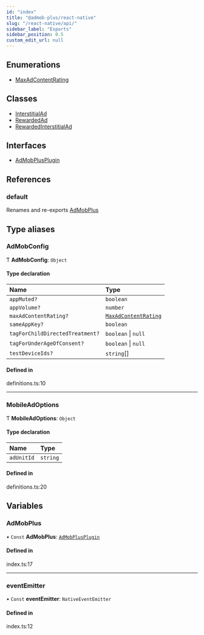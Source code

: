 ```yaml
---
id: "index"
title: "@admob-plus/react-native"
slug: "/react-native/api/"
sidebar_label: "Exports"
sidebar_position: 0.5
custom_edit_url: null
---
```


## Enumerations

- [MaxAdContentRating](enums/MaxAdContentRating.md)

## Classes

- [InterstitialAd](classes/InterstitialAd.md)
- [RewardedAd](classes/RewardedAd.md)
- [RewardedInterstitialAd](classes/RewardedInterstitialAd.md)

## Interfaces

- [AdMobPlusPlugin](interfaces/AdMobPlusPlugin.md)

## References

### default

Renames and re-exports [AdMobPlus](#admobplus)

## Type aliases

### AdMobConfig

Ƭ **AdMobConfig**: `Object`

#### Type declaration

| Name | Type |
| :------ | :------ |
| `appMuted?` | `boolean` |
| `appVolume?` | `number` |
| `maxAdContentRating?` | [`MaxAdContentRating`](enums/MaxAdContentRating.md) |
| `sameAppKey?` | `boolean` |
| `tagForChildDirectedTreatment?` | `boolean` \| ``null`` |
| `tagForUnderAgeOfConsent?` | `boolean` \| ``null`` |
| `testDeviceIds?` | `string`[] |

#### Defined in

definitions.ts:10

___

### MobileAdOptions

Ƭ **MobileAdOptions**: `Object`

#### Type declaration

| Name | Type |
| :------ | :------ |
| `adUnitId` | `string` |

#### Defined in

definitions.ts:20

## Variables

### AdMobPlus

• `Const` **AdMobPlus**: [`AdMobPlusPlugin`](interfaces/AdMobPlusPlugin.md)

#### Defined in

index.ts:17

___

### eventEmitter

• `Const` **eventEmitter**: `NativeEventEmitter`

#### Defined in

index.ts:12
